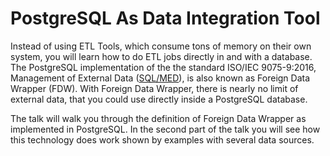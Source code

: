 # PostgreSQL As Data Integration Tool

Instead of using ETL Tools, which consume tons of memory on their own system, you will learn how to do ETL jobs directly in and with a database.
The PostgreSQL implementation of the the standard ISO/IEC 9075-9:2016, Management of External Data ([SQL/MED](https://www.iso.org/standard/63476.html)), is also known as Foreign Data Wrapper (FDW). With Foreign Data Wrapper, there is nearly no limit of external data, that you could use directly inside a PostgreSQL database.

The talk will walk you through the definition of Foreign Data Wrapper as implemented in PostgreSQL.
In the second part of the talk you will see how this technology does work shown by examples with several data sources.
